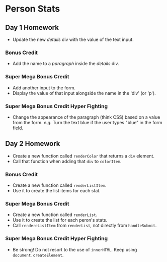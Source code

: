 # Person Stats

## Day 1 Homework

* Update the new _details_ div with the value of the text input.

### Bonus Credit

* Add the name to a _paragraph_ inside the _details_ div.

### Super Mega Bonus Credit

* Add another input to the form.
* Display the value of that input alongside the name in the 'div' (or 'p').

### Super Mega Bonus Credit Hyper Fighting

* Change the appearance of the paragraph (think CSS) based on a value from the form. _e.g._ Turn the text blue if the user types "blue" in the form field.


## Day 2 Homework

* Create a new function called `renderColor` that returns a `div` element.
* Call that function when adding that `div` to `colorItem`.

### Bonus Credit

* Create a new function called `renderListItem`.
* Use it to create the list items for each stat.

### Super Mega Bonus Credit

* Create a new function called `renderList`.
* Use it to create the list for each peron's stats.
* Call `rendereListItem` from `renderList`, not directly from `handleSubmit`.

### Super Mega Bonus Credit Hyper Fighting

* Be strong! Do not resort to the use of `innerHTML`. Keep using `document.createElement`.